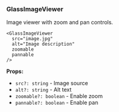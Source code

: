 ### GlassImageViewer

Image viewer with zoom and pan controls.

```tsx
<GlassImageViewer
  src="image.jpg"
  alt="Image description"
  zoomable
  pannable
/>
```

**Props:**
- `src?: string` - Image source
- `alt?: string` - Alt text
- `zoomable?: boolean` - Enable zoom
- `pannable?: boolean` - Enable pan
